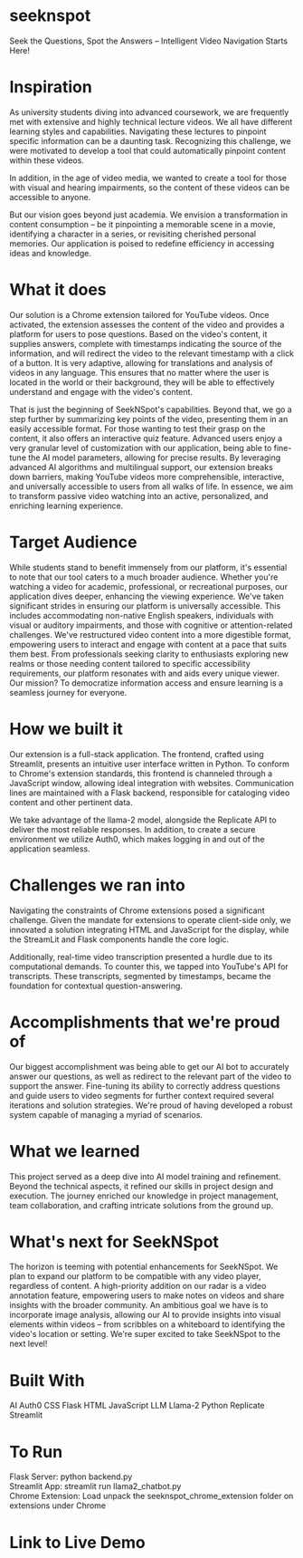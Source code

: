# seeknspot
Seek the Questions, Spot the Answers – Intelligent Video Navigation Starts Here!

# Inspiration
As university students diving into advanced coursework, we are frequently met with extensive and highly technical lecture videos. We all have different learning styles and capabilities. Navigating these lectures to pinpoint specific information can be a daunting task. Recognizing this challenge, we were motivated to develop a tool that could automatically pinpoint content within these videos.

In addition, in the age of video media, we wanted to create a tool for those with visual and hearing impairments, so the content of these videos can be accessible to anyone.

But our vision goes beyond just academia. We envision a transformation in content consumption – be it pinpointing a memorable scene in a movie, identifying a character in a series, or revisiting cherished personal memories. Our application is poised to redefine efficiency in accessing ideas and knowledge.

# What it does
Our solution is a Chrome extension tailored for YouTube videos. Once activated, the extension assesses the content of the video and provides a platform for users to pose questions. Based on the video's content, it supplies answers, complete with timestamps indicating the source of the information, and will redirect the video to the relevant timestamp with a click of a button. It is very adaptive, allowing for translations and analysis of videos in any language. This ensures that no matter where the user is located in the world or their background, they will be able to effectively understand and engage with the video's content.

That is just the beginning of SeekNSpot's capabilities. Beyond that, we go a step further by summarizing key points of the video, presenting them in an easily accessible format. For those wanting to test their grasp on the content, it also offers an interactive quiz feature. Advanced users enjoy a very granular level of customization with our application, being able to fine-tune the AI model parameters, allowing for precise results. By leveraging advanced AI algorithms and multilingual support, our extension breaks down barriers, making YouTube videos more comprehensible, interactive, and universally accessible to users from all walks of life. In essence, we aim to transform passive video watching into an active, personalized, and enriching learning experience.

# Target Audience
While students stand to benefit immensely from our platform, it's essential to note that our tool caters to a much broader audience. Whether you're watching a video for academic, professional, or recreational purposes, our application dives deeper, enhancing the viewing experience. We've taken significant strides in ensuring our platform is universally accessible. This includes accommodating non-native English speakers, individuals with visual or auditory impairments, and those with cognitive or attention-related challenges. We've restructured video content into a more digestible format, empowering users to interact and engage with content at a pace that suits them best. From professionals seeking clarity to enthusiasts exploring new realms or those needing content tailored to specific accessibility requirements, our platform resonates with and aids every unique viewer. Our mission? To democratize information access and ensure learning is a seamless journey for everyone.

# How we built it
Our extension is a full-stack application. The frontend, crafted using Streamlit, presents an intuitive user interface written in Python. To conform to Chrome's extension standards, this frontend is channeled through a JavaScript window, allowing ideal integration with websites. Communication lines are maintained with a Flask backend, responsible for cataloging video content and other pertinent data.

We take advantage of the llama-2 model, alongside the Replicate API to deliver the most reliable responses. In addition, to create a secure environment we utilize Auth0, which makes logging in and out of the application seamless.

# Challenges we ran into
Navigating the constraints of Chrome extensions posed a significant challenge. Given the mandate for extensions to operate client-side only, we innovated a solution integrating HTML and JavaScript for the display, while the StreamLit and Flask components handle the core logic.

Additionally, real-time video transcription presented a hurdle due to its computational demands. To counter this, we tapped into YouTube's API for transcripts. These transcripts, segmented by timestamps, became the foundation for contextual question-answering.

# Accomplishments that we're proud of
Our biggest accomplishment was being able to get our AI bot to accurately answer our questions, as well as redirect to the relevant part of the video to support the answer. Fine-tuning its ability to correctly address questions and guide users to video segments for further context required several iterations and solution strategies. We're proud of having developed a robust system capable of managing a myriad of scenarios.

# What we learned
This project served as a deep dive into AI model training and refinement. Beyond the technical aspects, it refined our skills in project design and execution. The journey enriched our knowledge in project management, team collaboration, and crafting intricate solutions from the ground up.

# What's next for SeekNSpot
The horizon is teeming with potential enhancements for SeekNSpot. We plan to expand our platform to be compatible with any video player, regardless of content. A high-priority addition on our radar is a video annotation feature, empowering users to make notes on videos and share insights with the broader community. An ambitious goal we have is to incorporate image analysis, allowing our AI to provide insights into visual elements within videos – from scribbles on a whiteboard to identifying the video's location or setting. We're super excited to take SeekNSpot to the next level!

# Built With
AI
Auth0
CSS
Flask
HTML
JavaScript
LLM
Llama-2
Python
Replicate
Streamlit

# To Run
Flask Server: python backend.py <br />
Streamlit App: streamlit run llama2_chatbot.py <br />
Chrome Extension: Load unpack the seeknspot_chrome_extension folder on extensions under Chrome

# Link to Live Demo
